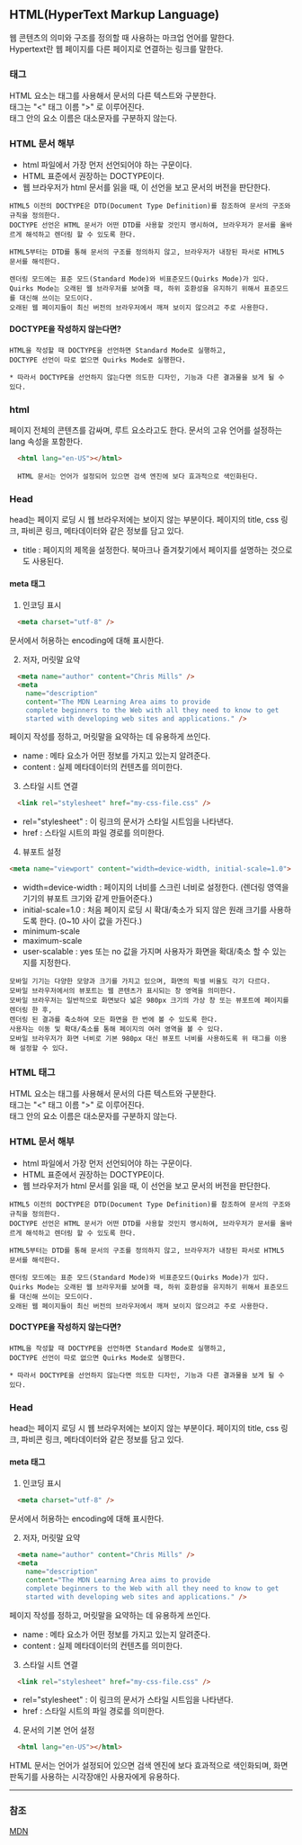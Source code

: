 ## HTML(HyperText Markup Language)
웹 콘텐츠의 의미와 구조를 정의할 때 사용하는 마크업 언어를 말한다.   
Hypertext란 웹 페이지를 다른 페이지로 연결하는 링크를 말한다.

### 태그
HTML 요소는 태그를 사용해서 문서의 다른 텍스트와 구분한다.  
태그는 "<" 태그 이름 ">" 로 이루어진다.  
태그 안의 요소 이름은 대소문자를 구분하지 않는다.  

### HTML 문서 해부
<!DOCTYPE html>
- html 파일에서 가장 먼저 선언되어야 하는 구문이다.
- HTML 표준에서 권장하는 DOCTYPE이다.
- 웹 브라우저가 html 문서를 읽을 때, 이 선언을 보고 문서의 버전을 판단한다.

```
HTML5 이전의 DOCTYPE은 DTD(Document Type Definition)를 참조하여 문서의 구조와 규칙을 정의한다.
DOCTYPE 선언은 HTML 문서가 어떤 DTD를 사용할 것인지 명시하여, 브라우저가 문서를 올바르게 해석하고 렌더링 할 수 있도록 한다.

HTML5부터는 DTD를 통해 문서의 구조를 정의하지 않고, 브라우저가 내장된 파서로 HTML5 문서를 해석한다.

렌더링 모드에는 표준 모드(Standard Mode)와 비표준모드(Quirks Mode)가 있다.
Quirks Mode는 오래된 웹 브라우저를 보여줄 때, 하위 호환성을 유지하기 위해서 표준모드를 대신해 쓰이는 모드이다.
오래된 웹 페이지들이 최신 버전의 브라우저에서 깨져 보이지 않으려고 주로 사용한다.
```

#### DOCTYPE을 작성하지 않는다면?
```
HTML을 작성할 때 DOCTYPE을 선언하면 Standard Mode로 실행하고,
DOCTYPE 선언이 따로 없으면 Quirks Mode로 실행한다.

* 따라서 DOCTYPE을 선언하지 않는다면 의도한 디자인, 기능과 다른 결과물을 보게 될 수 있다.
```

### html
페이지 전체의 콘텐츠를 감싸며, 루트 요소라고도 한다.
문서의 고유 언어를 설정하는 lang 속성을 포함한다.

```html
  <html lang="en-US"></html>
```

```
  HTML 문서는 언어가 설정되어 있으면 검색 엔진에 보다 효과적으로 색인화된다.
```

### Head
head는 페이지 로딩 시 웹 브라우저에는 보이지 않는 부분이다.
페이지의 title, css 링크, 파비콘 링크, 메타데이터와 같은 정보를 담고 있다.
- title : 페이지의 제목을 설정한다. 북마크나 즐겨찾기에서 페이지를 설명하는 것으로도 사용된다.

#### meta 태그
1. 인코딩 표시
```html
  <meta charset="utf-8" />
```
문서에서 허용하는 encoding에 대해 표시한다.

2. 저자, 머릿말 요약
```html
  <meta name="author" content="Chris Mills" />
  <meta
    name="description"
    content="The MDN Learning Area aims to provide
    complete beginners to the Web with all they need to know to get
    started with developing web sites and applications." />
```
페이지 작성를 정하고, 머릿말을 요약하는 데 유용하게 쓰인다.
- name : 메타 요소가 어떤 정보를 가지고 있는지 알려준다.
- content : 실제 메타데이터의 컨텐츠를 의미한다.

3. 스타일 시트 연결
```html
  <link rel="stylesheet" href="my-css-file.css" />
```
- rel="stylesheet" : 이 링크의 문서가 스타일 시트임을 나타낸다.
- href : 스타일 시트의 파일 경로를 의미한다.

4. 뷰포트 설정
```html
<meta name="viewport" content="width=device-width, initial-scale=1.0">
```
- width=device-width : 페이지의 너비를 스크린 너비로 설정한다. (렌더링 영역을 기기의 뷰포트 크기와 같게 만들어준다.)
- initial-scale=1.0 : 처음 페이지 로딩 시 확대/축소가 되지 않은 원래 크기를 사용하도록 한다. (0~10 사이 값을 가진다.)
- minimum-scale
- maximum-scale
- user-scalable : yes 또는 no 값을 가지며 사용자가 화면을 확대/축소 할 수 있는지를 지정한다.

```
모바일 기기는 다양한 모양과 크기를 가지고 있으며, 화면의 픽셀 비율도 각기 다르다.
모바일 브라우저에서의 뷰포트는 웹 콘텐츠가 표시되는 창 영역을 의미한다.
모바일 브라우저는 일반적으로 화면보다 넓은 980px 크기의 가상 창 또는 뷰포트에 페이지를 렌더링 한 후,
렌더링 된 결과를 축소하여 모든 화면을 한 번에 볼 수 있도록 한다.
사용자는 이동 및 확대/축소를 통해 페이지의 여러 영역을 볼 수 있다.
모바일 브라우저가 화면 너비로 기본 980px 대신 뷰포트 너비를 사용하도록 위 태그를 이용해 설정할 수 있다.
``` 

### HTML 태그
HTML 요소는 태그를 사용해서 문서의 다른 텍스트와 구분한다.  
태그는 "<" 태그 이름 ">" 로 이루어진다.  
태그 안의 요소 이름은 대소문자를 구분하지 않는다.  

### HTML 문서 해부
<!DOCTYPE html>
- html 파일에서 가장 먼저 선언되어야 하는 구문이다.
- HTML 표준에서 권장하는 DOCTYPE이다.
- 웹 브라우저가 html 문서를 읽을 때, 이 선언을 보고 문서의 버전을 판단한다.

```
HTML5 이전의 DOCTYPE은 DTD(Document Type Definition)를 참조하여 문서의 구조와 규칙을 정의한다.
DOCTYPE 선언은 HTML 문서가 어떤 DTD를 사용할 것인지 명시하여, 브라우저가 문서를 올바르게 해석하고 렌더링 할 수 있도록 한다.

HTML5부터는 DTD를 통해 문서의 구조를 정의하지 않고, 브라우저가 내장된 파서로 HTML5 문서를 해석한다.

렌더링 모드에는 표준 모드(Standard Mode)와 비표준모드(Quirks Mode)가 있다.
Quirks Mode는 오래된 웹 브라우저를 보여줄 때, 하위 호환성을 유지하기 위해서 표준모드를 대신해 쓰이는 모드이다.
오래된 웹 페이지들이 최신 버전의 브라우저에서 깨져 보이지 않으려고 주로 사용한다.
```

#### DOCTYPE을 작성하지 않는다면?
```
HTML을 작성할 때 DOCTYPE을 선언하면 Standard Mode로 실행하고,
DOCTYPE 선언이 따로 없으면 Quirks Mode로 실행한다.

* 따라서 DOCTYPE을 선언하지 않는다면 의도한 디자인, 기능과 다른 결과물을 보게 될 수 있다.
```

### Head
head는 페이지 로딩 시 웹 브라우저에는 보이지 않는 부분이다.
페이지의 title, css 링크, 파비콘 링크, 메타데이터와 같은 정보를 담고 있다.

#### meta 태그
1. 인코딩 표시
```html
  <meta charset="utf-8" />
```
문서에서 허용하는 encoding에 대해 표시한다.

2. 저자, 머릿말 요약
```html
  <meta name="author" content="Chris Mills" />
  <meta
    name="description"
    content="The MDN Learning Area aims to provide
    complete beginners to the Web with all they need to know to get
    started with developing web sites and applications." />
```
페이지 작성를 정하고, 머릿말을 요약하는 데 유용하게 쓰인다.
- name : 메타 요소가 어떤 정보를 가지고 있는지 알려준다.
- content : 실제 메타데이터의 컨텐츠를 의미한다.

3. 스타일 시트 연결
```html
  <link rel="stylesheet" href="my-css-file.css" />
```
- rel="stylesheet" : 이 링크의 문서가 스타일 시트임을 나타낸다.
- href : 스타일 시트의 파일 경로를 의미한다.

4. 문서의 기본 언어 설정
```html
  <html lang="en-US"></html>
```
HTML 문서는 언어가 설정되어 있으면 검색 엔진에 보다 효과적으로 색인화되며, 화면 판독기를 사용하는 시각장애인 사용자에게 유용하다.




----
### 참조
[MDN](https://developer.mozilla.org/ko/docs/Learn_web_development/Core/Structuring_content)
